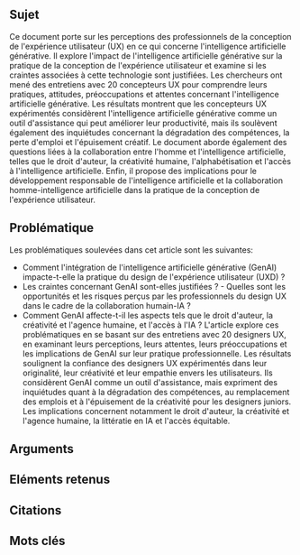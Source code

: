 ## Sujet
Ce document porte sur les perceptions des professionnels de la conception de l'expérience utilisateur (UX) en ce qui concerne l'intelligence artificielle générative. Il explore l'impact de l'intelligence artificielle générative sur la pratique de la conception de l'expérience utilisateur et examine si les craintes associées à cette technologie sont justifiées. Les chercheurs ont mené des entretiens avec 20 concepteurs UX pour comprendre leurs pratiques, attitudes, préoccupations et attentes concernant l'intelligence artificielle générative. Les résultats montrent que les concepteurs UX expérimentés considèrent l'intelligence artificielle générative comme un outil d'assistance qui peut améliorer leur productivité, mais ils soulèvent également des inquiétudes concernant la dégradation des compétences, la perte d'emploi et l'épuisement créatif. Le document aborde également des questions liées à la collaboration entre l'homme et l'intelligence artificielle, telles que le droit d'auteur, la créativité humaine, l'alphabétisation et l'accès à l'intelligence artificielle. Enfin, il propose des implications pour le développement responsable de l'intelligence artificielle et la collaboration homme-intelligence artificielle dans la pratique de la conception de l'expérience utilisateur.
## Problématique
Les problématiques soulevées dans cet article sont les suivantes: 
- Comment l'intégration de l'intelligence artificielle générative (GenAI) impacte-t-elle la pratique du design de l'expérience utilisateur (UXD) ? 
- Les craintes concernant GenAI sont-elles justifiées ? - Quelles sont les opportunités et les risques perçus par les professionnels du design UX dans le cadre de la collaboration humain-IA ? 
- Comment GenAI affecte-t-il les aspects tels que le droit d'auteur, la créativité et l'agence humaine, et l'accès à l'IA ? 
L'article explore ces problématiques en se basant sur des entretiens avec 20 designers UX, en examinant leurs perceptions, leurs attentes, leurs préoccupations et les implications de GenAI sur leur pratique professionnelle. Les résultats soulignent la confiance des designers UX expérimentés dans leur originalité, leur créativité et leur empathie envers les utilisateurs. Ils considèrent GenAI comme un outil d'assistance, mais expriment des inquiétudes quant à la dégradation des compétences, au remplacement des emplois et à l'épuisement de la créativité pour les designers juniors. Les implications concernent notamment le droit d'auteur, la créativité et l'agence humaine, la littératie en IA et l'accès équitable.
## Arguments

## Eléments retenus 

## Citations

## Mots clés